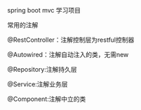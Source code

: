 spring boot mvc 学习项目

常用的注解

@RestController：注解控制层为restful控制器

@Autowired：注解自动注入的类，无需new

@Repository:注解持久层

@Service:注解业务层

@Component:注解中立的类
